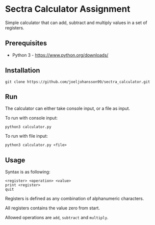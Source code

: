 # Sectra Calculator Assignment

Simple calculator that can add, subtract and multiply values in a set of registers.

## Prerequisites

* Python 3 - https://www.python.org/downloads/

## Installation

```
git clone https://github.com/joeljohansson99/sectra_calculator.git
```

## Run

The calculator can either take console input, or a file as input.

To run with console input:
```
python3 calculator.py
```

To run with file input:
```
python3 calculator.py <file>
```

## Usage 

Syntax is as following:
```
<register> <operation> <value>
print <register>
quit
```

Registers is defined as any combination of alphanumeric characters.

All registers contains the value zero from start.

Allowed operations are `add`, `subtract` and `multiply`.